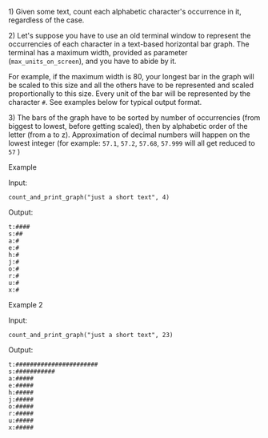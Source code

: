 <p>1) 
Given some text, count each alphabetic character's occurrence in it, regardless of the case.</p>
<p>2) 
Let's suppose you have to use an old terminal window to represent the occurrencies of each character in a text-based horizontal bar graph. The terminal has a maximum width, provided as parameter (<code>max_units_on_screen</code>), and you have to abide by it. </p>
<p>For example, if the maximum width is 80, your longest bar in the graph will be scaled to this size and all the others have to be represented and scaled proportionally to this size.
Every unit of the bar will be represented by the character <code>#</code>.
See examples below for typical output format.</p>
<p>3) 
The bars of the graph have to be sorted by number of occurrencies (from biggest to lowest, before getting scaled), then by alphabetic order of the letter (from a to z). Approximation of decimal numbers will happen on the lowest integer (for example: <code>57.1</code>, <code>57.2</code>, <code>57.68</code>, <code>57.999</code> will all get reduced to <code>57</code> )</p>
<p>Example </p>
<p>Input: </p>
<pre><code>count_and_print_graph("just a short text", 4)
</code></pre>
<p>Output: </p>
<pre><code>t:####
s:##
a:#
e:#
h:#
j:#
o:#
r:#
u:#
x:#
</code></pre>
<p>Example 2</p>
<p>Input: </p>
<pre><code>count_and_print_graph("just a short text", 23)
</code></pre>
<p>Output: </p>
<pre><code>t:#######################
s:###########
a:#####
e:#####
h:#####
j:#####
o:#####
r:#####
u:#####
x:#####
</code></pre>
